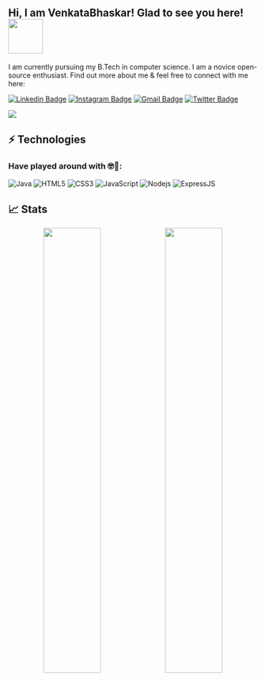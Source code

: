 ## Hi, I am VenkataBhaskar! Glad to see you here! <img src="https://raw.githubusercontent.com/aemmadi/aemmadi/master/wave.gif" width="70px">

I am currently pursuing my B.Tech in computer science. I am a novice open-source enthusiast. Find out more about me & feel free to connect with me here:

[![Linkedin Badge](https://img.shields.io/badge/-VenkataBhaskar-darkblue?style=flat-square&logo=Linkedin&logoColor=white&link=https://linkedin.com/in/venkata-bhaskar-puppala-0287b321a)](https://linkedin.com/in/venkata-bhaskar-puppala-0287b321a)
[![Instagram Badge](https://img.shields.io/badge/-bhaskarsig-purple?style=flat-square&logo=instagram&logoColor=white&link=https://instagram.com/bhaskarsig)](https://instagram.com/bhaskarsig)
[![Gmail Badge](https://img.shields.io/badge/-venkatabhaskarpuppala@gmail.com-c14438?style=flat-square&logo=Gmail&logoColor=white&link=mailto:venkatabhaskarpuppala@gmail.com)](mailto:venkatabhaskarpuppala@gmail.com)
[![Twitter Badge](https://img.shields.io/badge/-Bhaskarstwt-blue?style=flat-square&logo=twitter&logoColor=white&link=https://www.twitter.com/Bhaskarstwt)](https://www.twitter.com/Bhaskarstwt)

<img src="https://activity-graph.herokuapp.com/graph?username=VenkataBhaskarr&bg_color=0f2d3d&color=1cadfb&line=1cadfb&point=1cadfb&area=true&hide_border=true">


## ⚡ Technologies  

### Have played around with 🤓🥰:
![Java](https://img.shields.io/badge/-java-E34A86?style=flat-square&logo=openjdk)
![HTML5](https://img.shields.io/badge/-HTML5-E34F26?style=flat-square&logo=html5&logoColor=white)
![CSS3](https://img.shields.io/badge/-CSS3-1572B6?style=flat-square&logo=css3)
![JavaScript](https://img.shields.io/badge/-JavaScript-black?style=flat-square&logo=javascript)
![Nodejs](https://img.shields.io/badge/-Nodejs-E272V6?style=flat-square&logo=Node.js)
![ExpressJS](https://img.shields.io/badge/-ExpressJS-E10444?style=flat-square&logo=express)


## 📈 Stats
<p align="center">
	
  <img width="48%" src="https://github-readme-stats.vercel.app/api?username=VenkataBhaskarr&show_icons=true&theme=tokyonight" />
  <img width="48%" src="https://github-readme-streak-stats.herokuapp.com/?user=VenkataBhaskarr&theme=tokyonight" />
</p>
